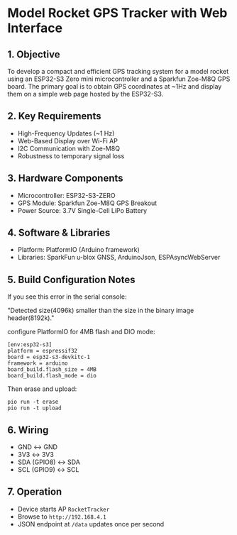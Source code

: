 # Model Rocket GPS Tracker with Web Interface

## 1. Objective

To develop a compact and efficient GPS tracking system for a model rocket using an ESP32-S3 Zero mini microcontroller and a Sparkfun Zoe-M8Q GPS board. The primary goal is to obtain GPS coordinates at ~1Hz and display them on a simple web page hosted by the ESP32-S3.

## 2. Key Requirements

- High-Frequency Updates (~1 Hz)
- Web-Based Display over Wi-Fi AP
- I2C Communication with Zoe-M8Q
- Robustness to temporary signal loss

## 3. Hardware Components

- Microcontroller: ESP32-S3-ZERO
- GPS Module: Sparkfun Zoe-M8Q GPS Breakout
- Power Source: 3.7V Single-Cell LiPo Battery

## 4. Software & Libraries

- Platform: PlatformIO (Arduino framework)
- Libraries: SparkFun u-blox GNSS, ArduinoJson, ESPAsyncWebServer

## 5. Build Configuration Notes

If you see this error in the serial console:

"Detected size(4096k) smaller than the size in the binary image header(8192k)."

configure PlatformIO for 4MB flash and DIO mode:

```
[env:esp32-s3]
platform = espressif32
board = esp32-s3-devkitc-1
framework = arduino
board_build.flash_size = 4MB
board_build.flash_mode = dio
```

Then erase and upload:

```
pio run -t erase
pio run -t upload
```

## 6. Wiring

- GND ↔ GND
- 3V3 ↔ 3V3
- SDA (GPIO8) ↔ SDA
- SCL (GPIO9) ↔ SCL

## 7. Operation

- Device starts AP `RocketTracker`
- Browse to `http://192.168.4.1`
- JSON endpoint at `/data` updates once per second